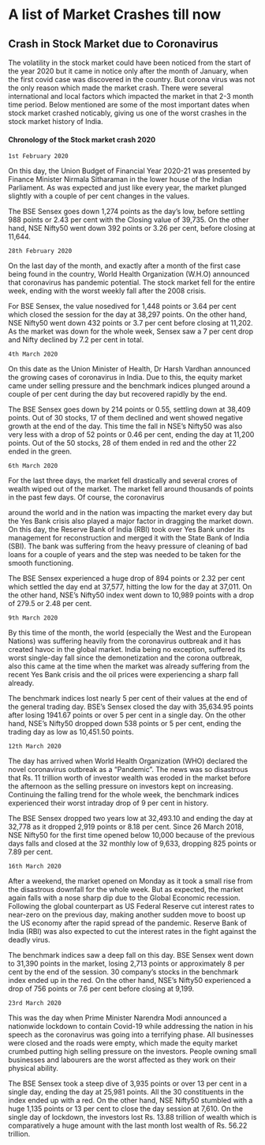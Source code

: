 # A list of Market Crashes till now
## Crash in Stock Market due to Coronavirus

The volatility in the stock market could have been noticed from the start of the year 2020 but it came in notice only after the month of January, when the first covid case was discovered in the country. But corona virus was not the only reason which made the market crash. There were several international and local factors which impacted the market in that 2-3 month time period. Below mentioned are some of the most important dates when stock market crashed noticably, giving us one of the worst crashes in the stock market history of India.

#### Chronology of the Stock market crash 2020


`1st February 2020`

On this day, the Union Budget of Financial Year 2020-21 was presented by Finance Minister Nirmala Sitharaman in the lower house of the Indian Parliament. As was expected and just like every year, the market plunged slightly with a couple of per cent changes in the values.

The BSE Sensex goes down 1,274 points as the day’s low, before settling 988 points or 2.43 per cent with the Closing value of 39,735. On the other hand, NSE Nifty50 went down 392 points or 3.26 per cent, before closing at 11,644.

`28th February 2020`

On the last day of the month, and exactly after a month of the first case being found in the country, World Health Organization (W.H.O) announced that coronavirus has pandemic potential. The stock market fell for the entire week, ending with the worst weekly fall after the 2008 crisis.

For BSE Sensex, the value nosedived for 1,448 points or 3.64 per cent which closed the session for the day at 38,297 points. On the other hand, NSE Nifty50 went down 432 points or 3.7 per cent before closing at 11,202. As the market was down for the whole week, Sensex saw a 7 per cent drop and Nifty declined by 7.2 per cent in total.

`4th March 2020`

On this date as the Union Minister of Health, Dr Harsh Vardhan announced the growing cases of coronavirus in India. Due to this, the equity market came under selling pressure and the benchmark indices plunged around a couple of per cent during the day but recovered rapidly by the end.

The BSE Sensex goes down by 214 points or 0.55, settling down at 38,409 points. Out of 30 stocks, 17 of them declined and went showed negative growth at the end of the day. This time the fall in NSE’s Nifty50 was also very less with a drop of 52 points or 0.46 per cent, ending the day at 11,200 points. Out of the 50 stocks, 28 of them ended in red and the other 22 ended in the green.

`6th March 2020`

For the last three days, the market fell drastically and several crores of wealth wiped out of the market. The market fell around thousands of points in the past few days. Of course, the coronavirus

around the world and in the nation was impacting the market every day but the Yes Bank crisis also played a major factor in dragging the market down. On this day, the Reserve Bank of India (RBI) took over Yes Bank under its management for reconstruction and merged it with the State Bank of India (SBI). The bank was suffering from the heavy pressure of cleaning of bad loans for a couple of years and the step was needed to be taken for the smooth functioning.

The BSE Sensex experienced a huge drop of 894 points or 2.32 per cent which settled the day end at 37,577, hitting the low for the day at 37,011. On the other hand, NSE’s Nifty50 index went down to 10,989 points with a drop of 279.5 or 2.48 per cent.

`9th March 2020`

By this time of the month, the world (especially the West and the European Nations) was suffering heavily from the coronavirus outbreak and it has created havoc in the global market. India being no exception, suffered its worst single-day fall since the demonetization and the corona outbreak, also this came at the time when the market was already suffering from the recent Yes Bank crisis and the oil prices were experiencing a sharp fall already.

The benchmark indices lost nearly 5 per cent of their values at the end of the general trading day. BSE’s Sensex closed the day with 35,634.95 points after losing 1941.67 points or over 5 per cent in a single day. On the other hand, NSE’s Nifty50 dropped down 538 points or 5 per cent, ending the trading day as low as 10,451.50 points.

`12th March 2020`

The day has arrived when World Health Organization (WHO) declared the novel coronavirus outbreak as a “Pandemic”. The news was so disastrous that Rs. 11 trillion worth of investor wealth was eroded in the market before the afternoon as the selling pressure on investors kept on increasing. Continuing the falling trend for the whole week, the benchmark indices experienced their worst intraday drop of 9 per cent in history.

The BSE Sensex dropped two years low at 32,493.10 and ending the day at 32,778 as it dropped 2,919 points or 8.18 per cent. Since 26 March 2018, NSE Nifty50 for the first time opened below 10,000 because of the previous days falls and closed at the 32 monthly low of 9,633, dropping 825 points or 7.89 per cent.

`16th March 2020`

After a weekend, the market opened on Monday as it took a small rise from the disastrous downfall for the whole week. But as expected, the market again falls with a nose sharp dip due to the Global Economic recession. Following the global counterpart as US Federal Reserve cut interest rates to near-zero on the previous day, making another sudden move to boost up the US economy after the rapid spread of the pandemic. Reserve Bank of India (RBI) was also expected to cut the interest rates in the fight against the deadly virus.

The benchmark indices saw a deep fall on this day. BSE Sensex went down to 31,390 points in the market, losing 2,713 points or approximately 8 per cent by the end of the session. 30 company’s stocks in the benchmark index ended up in the red. On the other hand, NSE’s Nifty50 experienced a drop of 756 points or 7.6 per cent before closing at 9,199.

`23rd March 2020`

This was the day when Prime Minister Narendra Modi announced a nationwide lockdown to contain Covid-19 while addressing the nation in his speech as the coronavirus was going into a terrifying phase. All businesses were closed and the roads were empty, which made the equity market crumbed putting high selling pressure on the investors. People owning small businesses and labourers are the worst affected as they work on their physical ability.

The BSE Sensex took a steep dive of 3,935 points or over 13 per cent in a single day, ending the day at 25,981 points. All the 30 constituents in the index ended up with a red. On the other hand, NSE Nifty50 stumbled with a huge 1,135 points or 13 per cent to close the day session at 7,610. On the single day of lockdown, the investors lost Rs. 13.88 trillion of wealth which is comparatively a huge amount with the last month lost wealth of Rs. 56.22 trillion.

